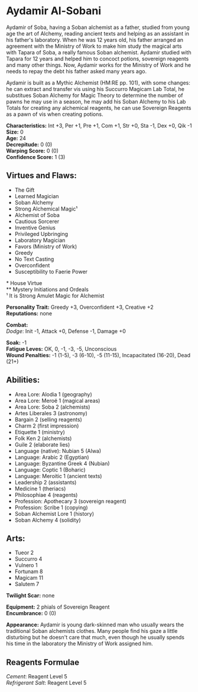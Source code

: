 # Aydamir Al-Sobani

Aydamir of Soba, having a Soban alchemist as a father, studied from young age the art of Alchemy, reading ancient texts and helping as an assistant in his father's laboratory. When he was 12 years old, his father arranged an agreement with the Ministry of Work to make him study the magical arts with Tapara of Soba, a really famous Soban alchemist. Aydamir studied with Tapara for 12 years and helped him to concoct potions, sovereign reagents and many other things. Now, Aydamir works for the Ministry of Work and he needs to repay the debt his father asked many years ago.

Aydamir is built as a Mythic Alchemist (HM:RE pp. 101), with some changes: he can extract and transfer vis using his Succurro Magicam Lab Total, he substitues Soban Alchemy for Magic Theory to determine the number of pawns he may use in a season, he may add his Soban Alchemy to his Lab Totals for creating any alchemical reagents, he can use Sovereign Reagents as a pawn of vis when creating potions.

**Characteristics:** Int +3, Per +1, Pre +1, Com +1, Str +0, Sta -1, Dex +0, Qik -1  
**Size:** 0  
**Age:** 24  
**Decrepitude:** 0 (0)  
**Warping Score:** 0 (0)  
**Confidence Score:** 1 (3)

## Virtues and Flaws:

- The Gift
- Learned Magician
- Soban Alchemy
- Strong Alchemical Magic¹
- Alchemist of Soba
- Cautious Sorcerer
- Inventive Genius
- Privileged Upbringing
- Laboratory Magician
- Favors (Ministry of Work)
- Greedy
- No Text Casting
- Overconfident
- Susceptibility to Faerie Power

\* House Virtue  
** Mystery Initiations and Ordeals  
¹ It is Strong Amulet Magic for Alchemist

**Personality Trait:** Greedy +3, Overconfident +3, Creative +2  
**Reputations:** none

**Combat:**  
*Dodge*: Init -1, Attack +0, Defense -1, Damage +0                                                                                                    

**Soak:** -1  
**Fatigue Leves:** OK, 0, -1, -3, -5, Unconscious  
**Wound Penalties:** -1 (1-5), -3 (6-10), -5 (11-15), Incapacitated (16-20), Dead (21+)

## Abilities:

+ Area Lore: Alodia 1 (geography)
+ Area Lore: Meroë 1 (magical areas)
+ Area Lore: Soba 2 (alchemists)
+ Artes Liberales 3 (astronomy)
+ Bargain 2 (selling reagents)
+ Charm 2 (first impression)
+ Etiquette 1 (ministry)
+ Folk Ken 2 (alchemists)
+ Guile 2 (elaborate lies)
+ Language (native): Nubian 5 (Alwa)
+ Language: Arabic 2 (Egyptian)
+ Language: Byzantine Greek 4 (Nubian)
+ Language: Coptic 1 (Boharic)
+ Language: Meroitic 1 (ancient texts)
+ Leadership 2 (assistants)
+ Medicine 1 (theriacs)
+ Philosophiae 4 (reagents)
+ Profession: Apothecary 3 (sovereign reagent)
+ Profession: Scribe 1 (copying)
+ Soban Alchemist Lore 1 (history)
+ Soban Alchemy 4 (solidity)

## Arts:

+ Tueor 2
+ Succurro 4
+ Vulnero 1
+ Fortunam 8
+ Magicam 11
+ Salutem 7

**Twilight Scar:** none  

**Equipment:** 2 phials of Sovereign Reagent  
**Encumbrance:** 0 (0)

**Appearance:** Aydamir is young dark-skinned man who usually wears the traditional Soban alchemists clothes. Many people find his gaze a little disturbing but he doesn't care that much, even though he usually spends his time in the laboratory the Ministry of Work assigned him.

## Reagents Formulae

*Cement*: Reagent Level 5  
*Refrigerant Salt*: Reagent Level 5  
